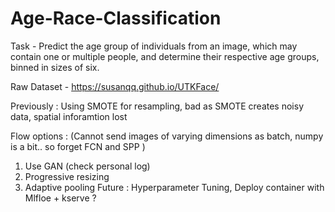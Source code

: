 # Age-Race-Classification
Task - Predict the age group of individuals from an image, which may contain one or multiple people, and determine their respective age groups, binned in sizes of six.

Raw Dataset - https://susanqq.github.io/UTKFace/

Previously : Using SMOTE for resampling, bad as SMOTE creates noisy data, spatial inforamtion lost

Flow options : (Cannot send images of varying dimensions as batch, numpy is a bit.. so forget FCN and SPP )
  1. Use GAN (check personal log)
  2. Progressive resizing
  3. Adaptive pooling
Future : Hyperparameter Tuning, Deploy container with Mlfloe + kserve ?
